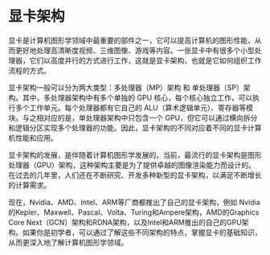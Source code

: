 # 显卡架构
显卡是计算机图形学领域中最重要的部件之一，它可以提高计算机的图形性能，从而更好地处理高清晰度视频、三维图像、游戏等内容。一张显卡中有很多个小型处理器，它们以高度并行的方式进行工作，这就是显卡架构，也就是它如何组织工作流程的方式。

显卡架构一般可以分为两大类型：多处理器（MP）架构 和 单处理器（SP）架构。其中，多处理器架构中有多个单独的 GPU 核心，每个核心独立工作，可以执行多个工作单元。每个处理器都有它自己的 ALU（算术逻辑单元）、寄存器等模块。与之相对应的是，单处理器架构中只包含一个 GPU，但它可以通过横向拆分和逻辑分区实现多个处理器的功能。因此，显卡架构的不同对应着不同的显卡计算机性能和应用。

显卡架构的发展，是伴随着计算机图形学发展的。当前，最流行的显卡架构是图形处理器（GPU）架构，这种架构主要是为了提供卓越的图像渲染能力而设计的。在过去的几年里，人们还在不断研究、开发多种新型的显卡架构，以满足不断增长的计算需求。

现在，Nvidia、AMD、Intel、ARM等厂商都推出了自己的显卡架构，例如 Nvidia 的Kepler、Maxwell、Pascal、Volta、Turing和Ampere架构，AMD的Graphics Core Next（GCN）架构和RDNA架构，以及Intel和ARM推出的自己的GPU架构。如果你是初学者，可以通过了解这些不同架构的特点，掌握显卡的基础知识，从而更深入地了解计算机图形学领域。